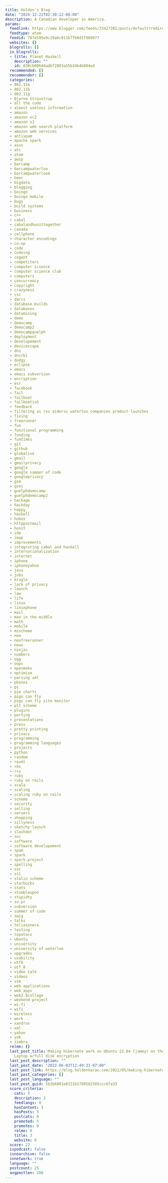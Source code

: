 ```yaml
---
title: Holden's Blog
date: "2024-12-22T02:30:12-08:00"
description: A Canadian developer in America.
params:
  feedlink: https://www.blogger.com/feeds/23427281/posts/default?redirect=false
  feedtype: atom
  feedid: 707e595e9c29a6c811b7fb0d1f969977
  websites: {}
  blogrolls: []
  in_blogrolls:
  - title: Planet Haskell
    description: ""
    id: 038cb00644adbf2883a55b34b4b804ad
  recommended: []
  recommender: []
  categories:
  - 802.11a
  - 802.11b
  - 802.11g
  - Bjarne Stroustrup
  - all the code
  - almost useless information
  - amazon
  - amazon ec2
  - amazon s3
  - amazon web search platform
  - amazon web services
  - antispam
  - apache spark
  - asus
  - atc
  - atom
  - awsp
  - barcamp
  - barcampwaterloo
  - barcampwaterloo4
  - beer
  - bigdata
  - blogging
  - boingo
  - boingo mobile
  - bugs
  - build systems
  - business
  - c++
  - cabal
  - cabalandhunittogether
  - canada
  - cellphone
  - character encodings
  - co-op
  - code
  - codeing
  - cogent
  - competitors
  - computer science
  - computer science club
  - computers
  - concurrency
  - copyright
  - crazyness
  - csc
  - darcs
  - database builds
  - databases
  - datamining
  - demo
  - democamp
  - democamp2
  - democampguelph
  - deployment
  - developement
  - devicescape
  - dns
  - dnsrbl
  - dodgy
  - eclipse
  - emacs
  - emacs subversion
  - encryption
  - esr
  - facebook
  - fail
  - failboat
  - failboatish
  - feedback
  - filtering ai rss aiderss waterloo companies product-launches
  - fixing
  - freerunner
  - fun
  - functional programming
  - funding
  - funtimes
  - git
  - github
  - globalive
  - gmail
  - gmailprivacy
  - google
  - google summer of code
  - googleprivacy
  - gsm
  - gsoc
  - guelphdemocamp
  - guelphdemocamp2
  - hackage
  - hackday
  - happy
  - haskell
  - hobos
  - httppostmail
  - hunit
  - ide
  - imap
  - improvements
  - integrating cabal and haskell
  - internationalization
  - internet
  - iphone
  - iphoneyahoo
  - java
  - jobs
  - krugle
  - lack of privacy
  - launch
  - law
  - life
  - linux
  - linuxphone
  - mail
  - man in the middle
  - math
  - mobile
  - mzscheme
  - neo
  - neofreerunner
  - news
  - ninjas
  - numbers
  - ogg
  - oops
  - openmoko
  - optimism
  - parsing xml
  - phones
  - pi
  - pie charts
  - pigs can fly
  - pigs can fly site monitor
  - plt scheme
  - plugins
  - porting
  - presentations
  - press
  - pretty printing
  - privacy
  - programming
  - programming languages
  - projects
  - python
  - random
  - rexml
  - rms
  - rss
  - ruby
  - ruby on rails
  - scala
  - scaling
  - scaling ruby on rails
  - scheme
  - security
  - selling
  - servers
  - shopping
  - sillyness
  - sketchy launch
  - slashdot
  - soc
  - software
  - software developement
  - spam
  - spark
  - spark-project
  - spelling
  - ssc
  - ssl
  - stalin scheme
  - starbucks
  - stats
  - stumbleupon
  - stupidty
  - su.pr
  - subversion
  - summer of code
  - swig
  - talks
  - teliasonera
  - testing
  - topatoco
  - ubuntu
  - university
  - university of waterloo
  - upgrades
  - usability
  - utf8
  - utf_8
  - video talk
  - videos
  - vim
  - web applications
  - web apps
  - web2.0collage
  - weekend project
  - wi-fi
  - wifi
  - wireless
  - work
  - xandros
  - xml
  - yahoo
  - yak
  - zimbra
  relme: {}
  last_post_title: Making Hibernate work on Ubuntu 22.04 (jammy) on the Framework
    Laptop w/full disk encryption
  last_post_description: ""
  last_post_date: "2022-06-03T12:49:31-07:00"
  last_post_link: https://blog.holdenkarau.com/2022/05/making-hibernate-work-on-ubuntu-2204.html
  last_post_categories: []
  last_post_language: ""
  last_post_guid: 5b3b6801e8321b1780582565ccc6fa33
  score_criteria:
    cats: 5
    description: 3
    feedlangs: 0
    hasContent: 3
    hasPosts: 3
    postcats: 0
    promoted: 5
    promotes: 0
    relme: 0
    title: 3
    website: 0
  score: 22
  ispodcast: false
  isnoarchive: false
  innetwork: true
  language: ""
  postcount: 25
  avgpostlen: 286
---
```


